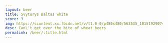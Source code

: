 ```yaml
---
layout: beer
title: Svyturys Baltas white
score: 3
img: https://scontent.xx.fbcdn.net/v/t1.0-0/p480x480/563535_10151929074098745_379750960_n.jpg?oh=92676f85df74d62e834629f7b73fb7fd&oe=58716782
desc: Can\'t get over the bite of wheat beers
permalink: /beer/:title.html
---
```

